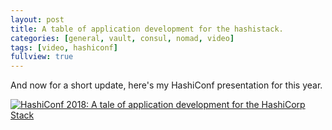 ```yaml
---
layout: post
title: A table of application development for the hashistack.
categories: [general, vault, consul, nomad, video]
tags: [video, hashiconf]
fullview: true
---
```

And now for a short update, here's my HashiConf presentation for this year.

[![HashiConf 2018: A tale of application development for the HashiCorp Stack](https://img.youtube.com/vi/4n0nncNY3wk/0.jpg)](https://www.youtube.com/watch?v=4n0nncNY3wk)
